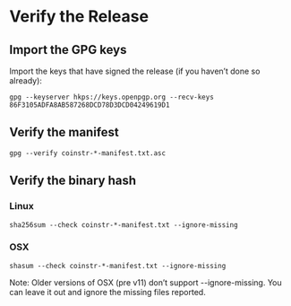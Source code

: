 # Verify the Release

## Import the GPG keys

Import the keys that have signed the release (if you haven’t done so already):

```
gpg --keyserver hkps://keys.openpgp.org --recv-keys 86F3105ADFA8AB587268DCD78D3DCD04249619D1
```

## Verify the manifest

```
gpg --verify coinstr-*-manifest.txt.asc
```

## Verify the binary hash

### Linux

```
sha256sum --check coinstr-*-manifest.txt --ignore-missing
```

### OSX

```
shasum --check coinstr-*-manifest.txt --ignore-missing
```

Note: Older versions of OSX (pre v11) don’t support --ignore-missing. You can leave it out and ignore the missing files reported.